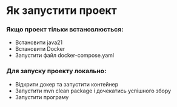 # Як запустити проект

### Якщо проект тільки встановлюється:

* Встановити java21
* Встановити Docker
* Запустити файл docker-compose.yaml

### Для запуску проекту локально:

* Відкрити докер та запустити контейнер 
* Запустити mvn clean package і дочекатись успішного збору
* Запустити програму